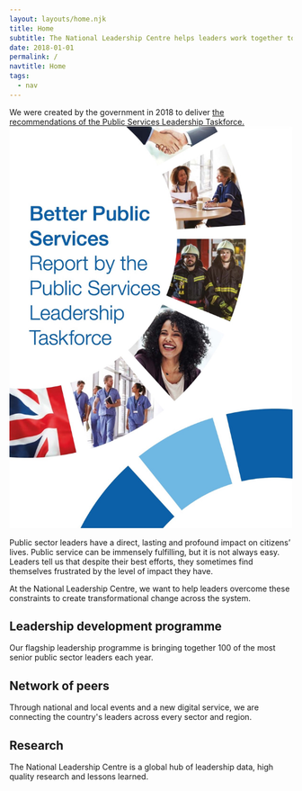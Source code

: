 ```yaml
---
layout: layouts/home.njk
title: Home
subtitle: The National Leadership Centre helps leaders work together to improve public services.
date: 2018-01-01
permalink: /
navtitle: Home
tags:
  - nav
---
```


<p class="taskforce-report taskforce-report--with-image">
We were created by the government in 2018 to deliver <a href="https://www.gov.uk/government/publications/national-leadership-centre" target="_blank"> the recommendations of the Public Services Leadership Taskforce.</a>
  <a href="https://www.gov.uk/government/publications/national-leadership-centre" class="taskforce-report__image" target="_blank">
    <img src="/static/img/taskforce-report.jpg" alt="Taskforce report" />
  </a>
</p>

Public sector leaders have a direct, lasting and profound impact on citizens’ lives. Public service can be immensely fulfilling, but it is not always easy. Leaders tell us that despite their best efforts, they sometimes find themselves frustrated by the level of impact they have.

<p class="gradient-text">
At the National Leadership Centre, we want to help leaders overcome these constraints to create transformational change across the system.
</p>

## Leadership development programme
Our flagship leadership programme is bringing together 100 of the most senior public sector leaders each year.

<div class="alternate-text">
<h2>Network of peers</h2>
<p>Through national and local events and a new digital service, we are connecting the country's leaders across every sector and region.</p>
</div>

## Research 
The National Leadership Centre is a global hub of leadership data, high quality research and lessons learned.
